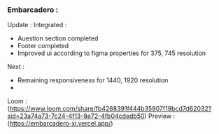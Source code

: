 ### Embarcadero :
Update : 
Integrated  :
- Auestion section completed
- Footer completed
- Improved ui according to figma properties for 375, 745 resolution

Next : 
- Remaining responsiveness for 1440, 1920 resolution
- 


Loom : (https://www.loom.com/share/fb4268391f444b35907f19bcd7d62032?sid=23a74a73-7c24-4f13-8e72-4fb04cdedb50)
Preview : (https://embarcadero-xi.vercel.app/)
